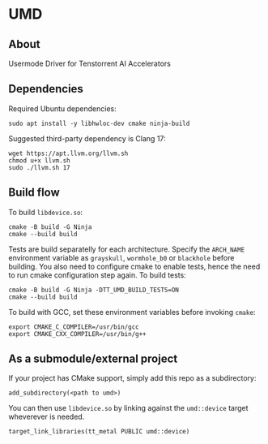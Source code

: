 # UMD
## About
Usermode Driver for Tenstorrent AI Accelerators

## Dependencies
Required Ubuntu dependencies:
```
sudo apt install -y libhwloc-dev cmake ninja-build
```

Suggested third-party dependency is Clang 17:
```
wget https://apt.llvm.org/llvm.sh
chmod u+x llvm.sh
sudo ./llvm.sh 17
```

## Build flow

To build `libdevice.so`: 
```
cmake -B build -G Ninja
cmake --build build
```

Tests are build separatelly for each architecture.
Specify the `ARCH_NAME` environment variable as `grayskull`,  `wormhole_b0` or `blackhole` before building.
You also need to configure cmake to enable tests, hence the need to run cmake configuration step again.
To build tests:
```
cmake -B build -G Ninja -DTT_UMD_BUILD_TESTS=ON
cmake --build build
```

To build with GCC, set these environment variables before invoking `cmake`:
```
export CMAKE_C_COMPILER=/usr/bin/gcc
export CMAKE_CXX_COMPILER=/usr/bin/g++
```

## As a submodule/external project
If your project has CMake support, simply add this repo as a subdirectory:
```
add_subdirectory(<path to umd>)
```
You can then use `libdevice.so` by linking against the `umd::device` target wheverever is needed.
```
target_link_libraries(tt_metal PUBLIC umd::device)
```
